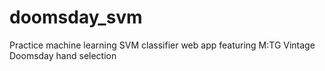 # doomsday_svm
Practice machine learning SVM classifier web app featuring M:TG Vintage Doomsday hand selection

